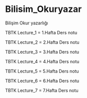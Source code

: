 # Bilisim_Okuryazar
Bilişim Okur yazarlığı

TBTK Lecture_1 = 1.Hafta Ders notu

TBTK Lecture_2 = 2.Hafta Ders notu

TBTK Lecture_3 = 3.Hafta Ders notu

TBTK Lecture_4 = 4.Hafta Ders notu

TBTK Lecture_5 = 5.Hafta Ders notu

TBTK Lecture_6 = 6.Hafta Ders notu

TBTK Lecture_7 = 7.Hafta Ders notu
